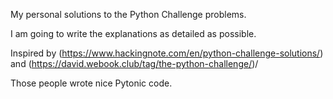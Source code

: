 My personal solutions to the Python Challenge problems. 

I am going to write the explanations as detailed as possible. 

Inspired by (https://www.hackingnote.com/en/python-challenge-solutions/) and (https://david.webook.club/tag/the-python-challenge/)/ 

Those people wrote nice Pytonic code. 